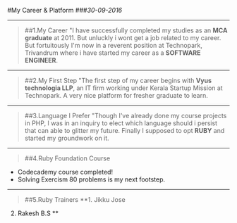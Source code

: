 #My Career & Platform
###*30-09-2016*

***
>##1.My Career
"I have successfully completed my studies as an **MCA graduate** at 2011. But unluckly i wont get a job related to my career. But fortuitously I'm now in a reverent position at Technopark, Trivandrum where i have started my career as a **SOFTWARE ENGINEER**.

***
>##2.My First Step
"The first step of my career begins with **Vyus technologia LLP**, an IT firm working under Kerala Startup Mission at Technopark. A very nice platform for fresher graduate to learn.

***
>##3.Language I Prefer
"Though I've already done my course projects in PHP, I was in an inquiry to elect which language should i persist that can able to glitter my future. Finally I supposed to opt **RUBY** and started my groundwork on it.

***
>##4.Ruby Foundation Course
- Codecademy course completed!
- Solving Exercism 80 problems is my next footstep.

***
>##5.Ruby Trainers
**1. Jikku Jose
2. Rakesh B.S **
